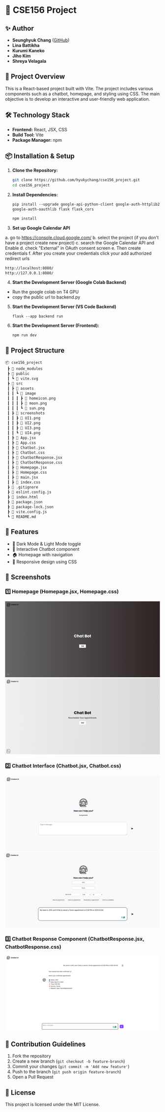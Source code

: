 # 🚀 CSE156 Project

## ✨ Author

- **Seunghyuk Chang** ([GitHub](https://github.com/your-username))
- **Lina Battikha** 
- **Kurumi Kaneko**
- **Jiho Kim**
- **Shreya Velagala**

## 📌 Project Overview

This is a React-based project built with Vite. The project includes various components such as a chatbot, homepage, and styling using CSS. The main objective is to develop an interactive and user-friendly web application.

## 🛠 Technology Stack

- **Frontend:** React, JSX, CSS
- **Build Tool:** Vite
- **Package Manager:** npm

## 📦 Installation & Setup

1. **Clone the Repository:**

   ```bash
   git clone https://github.com/hyukychang/cse156_project.git
   cd cse156_project
   ```

2. **Install Dependencies:**

   ```
   pip install --upgrade google-api-python-client google-auth-httplib2 google-auth-oauthlib flask flask_cors
   ```

   ```bash
   npm install
   ```

3. **Set up Google Calendar API**

  a. go to https://console.cloud.google.com/
  b. select the project (if you don't have a project create new project)
  c. search the Google Calendar API and Enable
  d. check "External" in OAuth consent screen
  e. Then create credentials
  f. After you create your credentials click your add authorized redirect urls
  
  ```
  http://localhost:8080/
  http://127.0.0.1:8080/
  ```

4. **Start the Development Server (Google Colab Backend)**

  - Run the google colab on T4 GPU
  - copy the public url to backend.py
   
5. **Start the Development Server (VS Code Backend)**

   ```
   flask --app backend run
   ```

6. **Start the Development Server (Frontend):**
   ```bash
   npm run dev
   ```

## 📂 Project Structure

```
📦 cse156_project
 ┣ 📂 node_modules
 ┣ 📂 public
 ┃ ┗ 📜 vite.svg
 ┣ 📂 src
 ┃ ┣ 📂 assets
 ┃ ┃ ┗ 📂 image
 ┃ ┃ ┃ ┣ 📜 homeicon.png
 ┃ ┃ ┃ ┣ 📜 moon.png
 ┃ ┃ ┃ ┗ 📜 sun.png
 ┃ ┣ 📂 screenshots
 ┃ ┃ ┣ 📜 UI1.png
 ┃ ┃ ┣ 📜 UI2.png
 ┃ ┃ ┣ 📜 UI3.png
 ┃ ┃ ┗ 📜 UI4.png
 ┃ ┣ 📜 App.jsx
 ┃ ┣ 📜 App.css
 ┃ ┣ 📜 Chatbot.jsx
 ┃ ┣ 📜 Chatbot.css
 ┃ ┣ 📜 ChatbotResponse.jsx
 ┃ ┣ 📜 ChatbotResponse.css
 ┃ ┣ 📜 Homepage.jsx
 ┃ ┣ 📜 Homepage.css
 ┃ ┣ 📜 main.jsx
 ┃ ┣ 📜 index.css
 ┣ 📜 .gitignore
 ┣ 📜 eslint.config.js
 ┣ 📜 index.html
 ┣ 📜 package.json
 ┣ 📜 package-lock.json
 ┣ 📜 vite.config.js
 ┗ 📜 README.md
```

## 🎨 Features

- 🌙 Dark Mode & Light Mode toggle
- 💬 Interactive Chatbot component
- 🏠 Homepage with navigation
- 🎨 Responsive design using CSS

## 📸 Screenshots

### 1️⃣ Homepage (Homepage.jsx, Homepage.css)

![Homepage](src/screenshots/U1.png)
![Homepage](src/screenshots/U2.png)

### 2️⃣ Chatbot Interface (Chatbot.jsx, Chatbot.css)

![Chatbot](src/screenshots/U3.png)
![Chatbot Response](src/screenshots/U4.png)

### 3️⃣ Chatbot Response Component (ChatbotResponse.jsx, ChatbotResponse.css)

![Chatbot Extra](src/screenshots/U5.png)

## 🤝 Contribution Guidelines

1. Fork the repository
2. Create a new branch (`git checkout -b feature-branch`)
3. Commit your changes (`git commit -m 'Add new feature'`)
4. Push to the branch (`git push origin feature-branch`)
5. Open a Pull Request

## 📜 License

This project is licensed under the MIT License.
